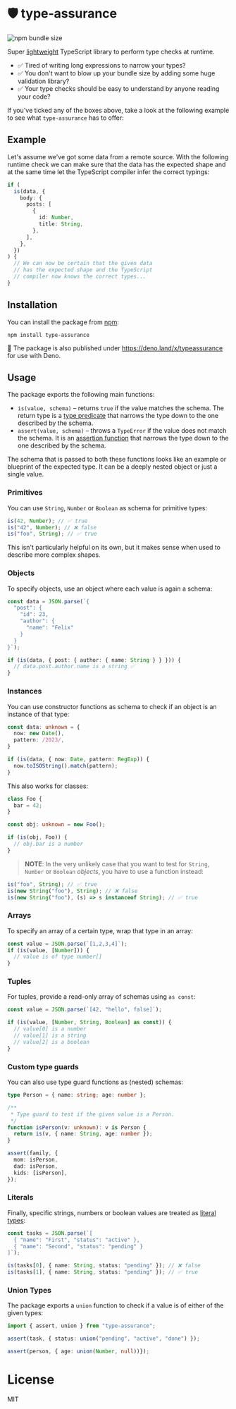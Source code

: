 # 🛡️ type-assurance

![npm bundle size](https://img.shields.io/bundlephobia/min/type-assurance)

Super [lightweight](https://bundlephobia.com/package/type-assurance) TypeScript library to perform type checks at runtime.

- ✅ Tired of writing long expressions to narrow your types?
- ✅ You don't want to blow up your bundle size by adding some huge validation library?
- ✅ Your type checks should be easy to understand by anyone reading your code?

If you've ticked any of the boxes above, take a look at the following example to see what `type-assurance` has to offer:

## Example

Let's assume we've got some data from a remote source. With the following runtime check we can make sure that the data has the expected shape and at the same time let the TypeScript compiler infer the correct typings:

```ts
if (
  is(data, {
    body: {
      posts: [
        {
          id: Number,
          title: String,
        },
      ],
    },
  })
) {
  // We can now be certain that the given data
  // has the expected shape and the TypeScript
  // compiler now knows the correct types...
}
```

## Installation

You can install the package from [npm](npmjs.com/package/type-assurance):

```
npm install type-assurance
```

🦕 The package is also published under https://deno.land/x/typeassurance for use with Deno.

## Usage

The package exports the following main functions:

- `is(value, schema)` – returns `true` if the value matches the schema. The return type is a [type predicate](https://www.typescriptlang.org/docs/handbook/2/narrowing.html#using-type-predicates) that narrows the type down to the one described by the schema.
- `assert(value, schema)` – throws a `TypeError` if the value does not match the schema. It is an [assertion function](https://www.typescriptlang.org/docs/handbook/2/narrowing.html#assertion-functions) that narrows the type down to the one described by the schema.

The schema that is passed to both these functions looks like an example or blueprint of the expected type. It can be a deeply nested object or just a single value.

### Primitives

You can use `String`, `Number` or `Boolean` as schema for primitive types:

```ts
is(42, Number); // ✅ true
is("42", Number); // ❌ false
is("foo", String); // ✅ true
```

This isn't particularly helpful on its own, but it makes sense when used to describe more complex shapes.

### Objects

To specify objects, use an object where each value is again a schema:

```ts
const data = JSON.parse(`{
  "post": {
    "id": 23,
    "author": {
      "name": "Felix"
    }
  }
}`);

if (is(data, { post: { author: { name: String } } })) {
  // data.post.author.name is a string ✅
}
```

### Instances

You can use constructor functions as schema to check if an object is an instance of that type:

```ts
const data: unknown = {
  now: new Date(),
  pattern: /2023/,
}

if (is(data, { now: Date, pattern: RegExp)) {
  now.toISOString().match(pattern);
}
```

This also works for classes:

```ts
class Foo {
  bar = 42;
}

const obj: unknown = new Foo();

if (is(obj, Foo)) {
  // obj.bar is a number
}
```

> **NOTE**: In the very unlikely case that you want to test for `String`, `Number` or `Boolean` _objects_, you have to use a function instead:

```ts
is("foo", String); // ✅ true
is(new String("foo"), String); // ❌ false
is(new String("foo"), (s) => s instanceof String); // ✅ true
```

### Arrays

To specify an array of a certain type, wrap that type in an array:

```ts
const value = JSON.parse(`[1,2,3,4]`);
if (is(value, [Number])) {
  // value is of type number[]
}
```

### Tuples

For tuples, provide a read-only array of schemas using `as const`:

```ts
const value = JSON.parse(`[42, "hello", false]`);

if (is(value, [Number, String, Boolean] as const)) {
  // value[0] is a number
  // value[1] is a string
  // value[2] is a boolean
}
```

### Custom type guards

You can also use type guard functions as (nested) schemas:

```ts
type Person = { name: string; age: number };

/**
 * Type guard to test if the given value is a Person.
 */
function isPerson(v: unknown): v is Person {
  return is(v, { name: String, age: number });
}

assert(family, {
  mom: isPerson,
  dad: isPerson,
  kids: [isPerson],
});
```

### Literals

Finally, specific strings, numbers or boolean values are treated as [literal types](https://www.typescriptlang.org/docs/handbook/2/everyday-types.html#literal-types):

```ts
const tasks = JSON.parse(`[
  { "name": "First", "status": "active" },
  { "name": "Second", "status": "pending" }
]`);

is(tasks[0], { name: String, status: "pending" }); // ❌ false
is(tasks[1], { name: String, status: "pending" }); // ✅ true
```

### Union Types

The package exports a `union` function to check if a value is of either of the given types:

```ts
import { assert, union } from "type-assurance";

assert(task, { status: union("pending", "active", "done") });

assert(person, { age: union(Number, null))});
```

# License

MIT
